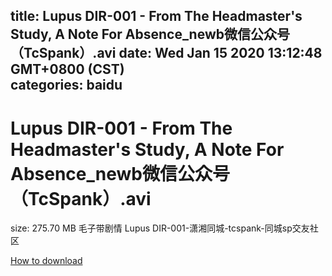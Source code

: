 
title: Lupus DIR-001 - From The Headmaster's Study, A Note For Absence_newb微信公众号（TcSpank）.avi
date: Wed Jan 15 2020 13:12:48 GMT+0800 (CST)    
categories: baidu
---

# Lupus DIR-001 - From The Headmaster's Study, A Note For Absence_newb微信公众号（TcSpank）.avi
size: 275.70 MB
 毛子带剧情 Lupus DIR-001-潇湘同城-tcspank-同城sp交友社区
 

[How to download](https://bpcam.bemobtrk.com/go/2ceec3aa-1ca2-46d6-b9ff-aaa5c184517c?jno=329)